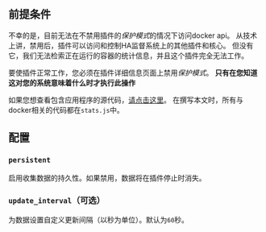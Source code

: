 ## 前提条件

不幸的是，目前无法在不禁用插件的*保护模式*的情况下访问docker api。
从技术上讲，禁用后，插件可以访问和控制HA监督系统上的其他插件和核心。
但没有它，我们无法检索正在运行的容器的统计信息，并且这个插件完全无法工作。

要使插件正常工作，您必须在插件详细信息页面上禁用*保护模式*。
**只有在您知道这对您的系统意味着什么时才执行此操作**

如果您想查看包含应用程序的源代码，[请点击这里](https://github.com/virtualzone/docker-container-stats)。
在撰写本文时，所有与docker相关的代码都在`stats.js`中。

## 配置

### `persistent`

启用收集数据的持久性。如果禁用，数据将在插件停止时消失。

### `update_interval`（可选）

为数据设置自定义更新间隔（以秒为单位）。默认为`60`秒。